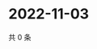 # 2022-11-03

共 0 条

<!-- BEGIN WEIBO -->
<!-- 最后更新时间 Thu Nov 03 2022 15:00:52 GMT+0800 (China Standard Time) -->

<!-- END WEIBO -->
